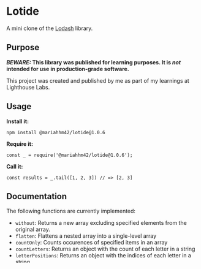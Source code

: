 # Lotide

A mini clone of the [Lodash](https://lodash.com) library.

## Purpose

**_BEWARE:_ This library was published for learning purposes. It is _not_ intended for use in production-grade software.**

This project was created and published by me as part of my learnings at Lighthouse Labs.

## Usage

**Install it:**

`npm install @mariahhm42/lotide@1.0.6`

**Require it:**

`const _ = require('@mariahhm42/lotide@1.0.6');`

**Call it:**

`const results = _.tail([1, 2, 3]) // => [2, 3]`

## Documentation

The following functions are currently implemented:

- `without`: Returns a new array excluding specified elements from the original array.
- `flatten`: Flattens a nested array into a single-level array
- `countOnly`: Counts occurences of specified items in an array
- `countLetters`: Returns an object with the count of each letter in a string
- `letterPositions`: Returns an object with the indices of each letter in a string.
- `findKeyByValue`: Finds the key corresponding to a given value in an object.
- `eqObjects`: Compares two objects for deep equality.
- `findKey`: Finds the first key in an object that satisfies a callback function.
- `map`: Creates a new array by applying a callback function to each element of an array.
- `takeUntil`: Returns a slice of an array up to a specified condition.
- `head`: Returns the first element of an array
- `eqArrays`: Compares two arrays for equality.
- `assertArraysEqual`: Asserts whether two arrays are equal.
- `assertEqual`: Asserts whether two primitive values are equal
- `assertObjectEqual`: Asserts whether two objects are equal
- `tail`: Returns all elements of an array except the first one.
- `middle`: Returns the middle element(s) of an array.
